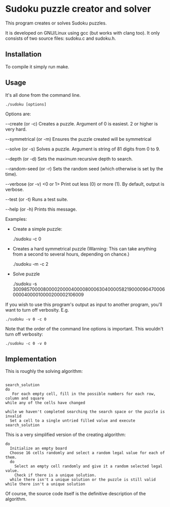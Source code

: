 # Sudoku puzzle creator and solver

This program creates or solves Sudoku puzzles.

It is developed on GNU/Linux using gcc (but works with clang too). It only
consists of two source files: sudoku.c and sudoku.h.

## Installation

To compile it simply run make.

## Usage

It's all done from the command line.

    ./sudoku [options]

Options are:

--create (or -c) <hardness>
Creates a puzzle. Argument of 0 is easiest. 2 or higher is very hard.

--symmetrical (or -m)
Ensures the puzzle created will be symmetrical

--solve (or -s) <puzzle>
Solves a puzzle. Argument is string of 81 digits from 0 to 9.

--depth (or -d) <integer>
Sets the maximum recursive depth to search.

--random-seed (or -r) <integer>
Sets the random seed (which otherwise is set by the time).

--verbose (or -v) <0 or 1>
Print out less (0) or more (1). By default, output is verbose.

--test (or -t)
Runs a test suite.

--help (or -h)
Prints this message.

Examples:

- Create a simple puzzle:

    ./sudoku -c 0

- Creates a hard symmetrical puzzle (Warning: This can take anything from a
  second to several hours, depending on chance.)

    ./sudoku -m -c 2

- Solve  puzzle

   ./sudoku -s 300985700008000020000400008000630400005821900009047000600004000010000200002106009

If you wish to use this program's output as input to another program, you'll
want to turn off verbosity. E.g.

    ./sudoku -v 0 -c 0

Note that the order of the command line options is important. This wouldn't turn
off verbosity:

    ./sudoku -c 0 -v 0

## Implementation

This is roughly the solving algorithm:

```

search_solution
do
   For each empty cell, fill in the possible numbers for each row, column and square
while any of the cells have changed

while we haven't completed searching the search space or the puzzle is invalid
  Set a cell to a single untried filled value and execute search_solution

```

This is a very simplified version of the creating algorithm:

```
do
  Initialize an empty board
  Choose 16 cells randomly and select a random legal value for each of them.
  do
    Select an empty cell randomly and give it a random selected legal value.
    Check if there is a unique solution.
  while there isn't a unique solution or the puzzle is still valid
while there isn't a unique solution
```

Of course, the source code itself is the definitive description of the
algorithm.
